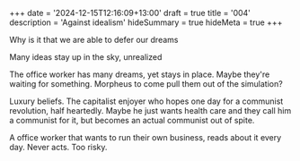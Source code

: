 +++
date = '2024-12-15T12:16:09+13:00'
draft = true
title = '004'
description = 'Against idealism'
hideSummary = true
hideMeta = true
+++

Why is it that we are able to defer our dreams

Many ideas stay up in the sky, unrealized

The office worker has many dreams, yet stays in place. Maybe they're waiting for something. Morpheus to come pull them out of the simulation?

Luxury beliefs. The capitalist enjoyer who hopes one day for a communist revolution, half heartedly. Maybe he just wants health care and they call him a communist for it, but becomes an actual communist out of spite.

A office worker that wants to run their own business, reads about it every day. Never acts. Too risky.
